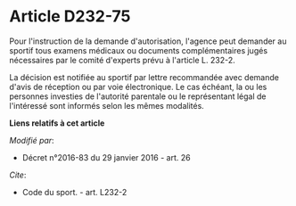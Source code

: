 # Article D232-75

Pour l'instruction de la demande d'autorisation, l'agence peut demander au sportif tous examens médicaux ou documents
complémentaires jugés nécessaires par le comité d'experts prévu à l'article L. 232-2. 

La décision est notifiée au sportif par lettre recommandée avec demande d'avis de réception ou par voie électronique. Le cas
échéant, la ou les personnes investies de l'autorité parentale ou le représentant légal de l'intéressé sont informés selon
les mêmes modalités.

**Liens relatifs à cet article**

_Modifié par_:

  - Décret n°2016-83 du 29 janvier 2016 - art. 26

_Cite_:

  - Code du sport. - art. L232-2
